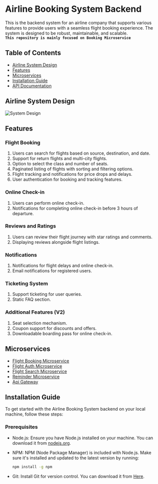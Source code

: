 # Airline Booking System Backend

This is the backend system for an airline company that supports various features to provide users with a seamless flight booking experience. The system is designed to be robust, maintainable, and scalable.<br>
**`This repository is mainly focused on Booking Microservice`**

## Table of Contents

- [Airline System Design](#airline-system-design)
- [Features](#features)
- [Microservices](#microservices)
- [Installation Guide](#installation-guide)
- [API Documentation](#api-documentation)

## Airline System Design

![System Design](https://twitterimagesbucketankan.s3.ap-south-1.amazonaws.com/AirlineSystem.png)


## Features

### Flight Booking

1. Users can search for flights based on source, destination, and date.
2. Support for return flights and multi-city flights.
3. Option to select the class and number of seats.
4. Paginated listing of flights with sorting and filtering options.
5. Flight tracking and notifications for price drops and delays.
6. User authentication for booking and tracking features.

### Online Check-in

1. Users can perform online check-in.
2. Notifications for completing online check-in before 3 hours of departure.

### Reviews and Ratings

1. Users can review their flight journey with star ratings and comments.
2. Displaying reviews alongside flight listings.

### Notifications

1. Notifications for flight delays and online check-in.
2. Email notifications for registered users.

### Ticketing System

1. Support ticketing for user queries.
2. Static FAQ section.

### Additional Features (V2)

1. Seat selection mechanism.
2. Coupon support for discounts and offers.
3. Downloadable boarding pass for online check-in.

## Microservices

- [Flight Booking Microservice](https://github.com/AnkanRoychowdhury/FlightBookingService)
- [Flight Auth Microservice](https://github.com/AnkanRoychowdhury/FlightAuthService)
- [Flight Search Microservice](https://github.com/AnkanRoychowdhury/FlightSearchService)
- [Reminder Microservice](https://github.com/AnkanRoychowdhury/FlightReminderService)
- [Api Gateway](https://github.com/AnkanRoychowdhury/AirlineApiGateway)


## Installation Guide

To get started with the Airline Booking System backend on your local machine, follow these steps:

### Prerequisites

- Node.js: Ensure you have Node.js installed on your machine. You can download it from [nodejs.org](https://nodejs.org/).

- NPM: NPM (Node Package Manager) is included with Node.js. Make sure it's installed and updated to the latest version by running:

  ```bash
  npm install -g npm
- Git: Install Git for version control. You can download it from [Here](git-scm.com).